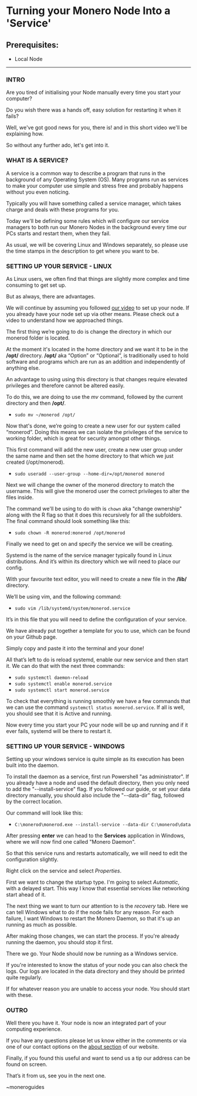 # Turning your Monero Node Into a 'Service'

## Prerequisites:

* Local Node

<hr/>

### INTRO

Are you tired of initialising your Node manually every time you start your computer?

Do you wish there was a hands off, easy solution for restarting it when it fails?

Well, we've got good news for you, there is! and in this short video we'll be explaining how.

So without any further ado, let's get into it.


### WHAT IS A SERVICE?

A service is a common way to describe a program that runs in the background of any Operating System (OS). Many programs run as services to make your computer use simple and stress free and probably happens without you even noticing.

Typically you will have something called a service manager, which takes charge and deals with these programs for you. 

Today we'll be defining some rules which will configure our service managers to both run our Monero Nodes in the background every time our PCs starts and restart them, when they fail.

As usual, we will be covering Linux and Windows separately, so please use the time stamps in the description to get where you want to be.


### SETTING UP YOUR SERVICE - LINUX

As Linux users, we often find that things are slightly more complex and time consuming to get set up. 

But as always, there are advantages.

We will continue by assuming you followed [our video](https://www.yewtu.be/watch?v=XonyYxjjfcg) to set up your node. If you already have your node set up via other means. Please check out a video to understand how we approached things.

The first thing we’re going to do is change the directory in which our monerod folder is located. 

At the moment it's located in the home directory and we want it to be in the **/opt/** directory. **/opt/** aka “Option” or “Optional”, is traditionally used to hold software and programs which are run as an addition and independently of anything else.

An advantage to using using this directory is that changes require elevated privileges and therefore cannot be altered easily.

To do this, we are doing to use the *mv* command, followed by the current directory and then **/opt/**.

* `sudo mv ~/monerod /opt/`

Now that's done, we’re going to create a new user for our system called “monerod”. Doing this means we can isolate the privileges of the service to working folder, which is great for security amongst other things.

This first command will add the new user, create a new user group under the same name and then set the home directory to that which we just created (/opt/monerod).

* `sudo useradd --user-group --home-dir=/opt/monerod monerod`

Next we will change the owner of the monerod directory to match the username. This will give the monerod user the correct privileges to alter the files inside.

The command we'll be using to do with is `chown` aka "change ownership" along with the R flag so that it does this recursively for all the subfolders. The final command should look something like this:

* `sudo chown -R monerod:monerod /opt/monerod`

Finally we need to get on and specify the service we will be creating.

Systemd is the name of the service manager typically found in Linux distributions. And it’s within its directory which we will need to place our config.

With your favourite text editor, you will need to create a new file in the **/lib/** directory.

We’ll be using vim, and the following command:

* `sudo vim /lib/systemd/system/monerod.service`

It’s in this file that you will need to define the configuration of your service.

We have already put together a template for you to use, which can be found on your Github page.

Simply copy and paste it into the terminal and your done!

All that’s left to do is reload systemd, enable our new service and then start it. We can do that with the next three commands:

* `sudo systemctl daemon-reload`
* `sudo systemctl enable monerod.service`
* `sudo systemctl start monerod.service`

To check that everything is running smoothly we have a few commands that we can use the command `systemctl status monerod.service`. If all is well, you should see that it is Active and running.

Now every time you start your PC your node will be up and running and if it ever fails, systemd will be there to restart it.

### SETTING UP YOUR SERVICE - WINDOWS

Setting up your windows service is quite simple as its execution has been built into the daemon.

To install the daemon as a service, first run Powershell "as administrator". If you already have a node and used the default directory, then you only need to add the "--install-service" flag.
If you followed our guide, or set your data directory manually, you should also include the "--data-dir" flag, followed by the correct location. 

Our command will look like this:

* `C:\monerod\monerod.exe --install-service --data-dir C:\monerod\data`

After pressing **enter** we can head to the **Services** application in Windows, where we will now find one called "Monero Daemon".

So that this service runs and restarts automatically, we will need to edit the configuration slightly.

Right click on the service and select *Properties*.

First we want to change the startup type. I'm going to select *Automatic*, with a delayed start. This way I know that essential services like networking start ahead of it.

The next thing we want to turn our attention to is the *recovery* tab. Here we can tell Windows what to do if the node fails for any reason. For each failure, I want Windows to restart the Monero Daemon, so that it's up an running as much as possible.

After making those changes, we can start the process. If you're already running the daemon, you should stop it first.

There we go. Your Node should now be running as a Windows service.

If you're interested to know the status of your node you can also check the logs. Our logs are located in the data directory and they should be printed quite regularly.

If for whatever reason you are unable to access your node. You should start with these.

### OUTRO

Well there you have it. Your node is now an integrated part of your computing experience.

If you have any questions please let us know either in the comments or via one of our contact options on the [about section](https://moneroguides.org/about/) of our website.

Finally, if you found this useful and want to send us a tip our address can be found on screen. 

That’s it from us, see you in the next one.

~moneroguides

